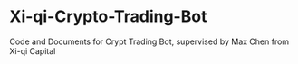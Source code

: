 # Xi-qi-Crypto-Trading-Bot
Code and Documents for Crypt Trading Bot, supervised by Max Chen from Xi-qi Capital
